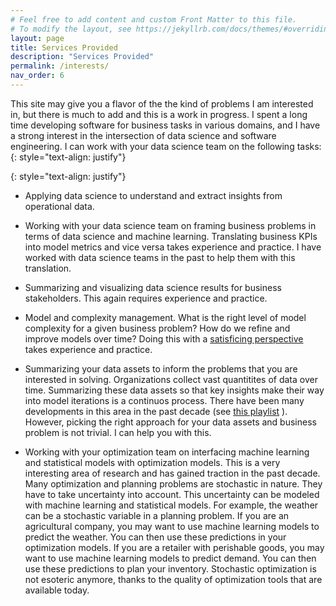 ```yaml
---
# Feel free to add content and custom Front Matter to this file.
# To modify the layout, see https://jekyllrb.com/docs/themes/#overriding-theme-defaults
layout: page
title: Services Provided
description: "Services Provided"
permalink: /interests/
nav_order: 6
---
```



This site may give you a flavor of the the kind of problems I am interested in, but there is much to add and this is a work in progress. I spent a long time developing software for business tasks in various domains, and I have a strong interest in the intersection of data science and software engineering. I can work with your data science team on the following tasks:
{: style="text-align: justify"} 

{: style="text-align: justify"} 
* Applying data science to understand and extract insights from operational data.

* Working with your data science team on framing business problems in terms of data science and machine learning. Translating business KPIs into model metrics and vice versa takes experience and practice. I have worked with data science teams in the past to help them with this translation.

* Summarizing and visualizing data science results for business stakeholders. This again requires experience and practice.

* Model and complexity management. What is the right level of model complexity for a given business problem? How do we refine and improve models over time? Doing this with a [satisficing perspective](https://en.wikipedia.org/wiki/Satisficing) takes experience and practice. 

* Summarizing your data assets to inform the problems that you are interested in solving. Organizations collect vast quantitites of data over time. Summarizing these data assets so that key insights make their way into model iterations is a continuos process. There have been many developments in this area in the past decade  (see [this playlist](https://www.youtube.com/watch?v=byJ2zujIPh8&list=PLgKuh-lKre13d6vkwc3NrEh2YguAe-XLV) ). However, picking the right approach for your data assets and business problem is not trivial. I can help you with this.

* Working with your optimization team on interfacing machine learning and statistical models with optimization models. This is a very interesting area of research and has gained traction in the past decade. Many optimization and planning problems are stochastic in nature. They have to take uncertainty into account. This uncertainty can be modeled with machine learning and statistical models. For example, the weather can be a stochastic variable in a planning problem. If you are an agricultural company, you may want to use machine learning models to predict the weather. You can then use these predictions in your optimization models. If you are a retailer with perishable goods, you may want to use machine learning models to predict demand. You can then use these predictions to plan your inventory. Stochastic optimization is not esoteric anymore, thanks to the quality of optimization tools that are available today.




